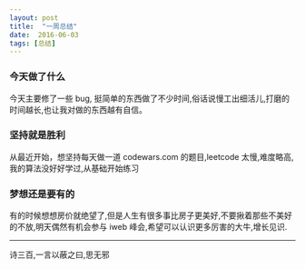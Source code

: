 ```yaml
---
layout: post
title:  "一周总结"
date:  2016-06-03
tags: [总结]
---
```


### 今天做了什么

今天主要修了一些 bug, 挺简单的东西做了不少时间,俗话说慢工出细活儿,打磨的时间越长,也让我对做的东西越有自信。

### 坚持就是胜利

从最近开始，想坚持每天做一道 codewars.com 的题目,leetcode 太慢,难度略高,我的算法没好好学过,从基础开始练习

### 梦想还是要有的

有的时候想想房价就绝望了,但是人生有很多事比房子更美好,不要揪着那些不美好的不放,明天偶然有机会参与 iweb 峰会,希望可以认识更多厉害的大牛,增长见识.

---

诗三百,一言以蔽之曰,思无邪
